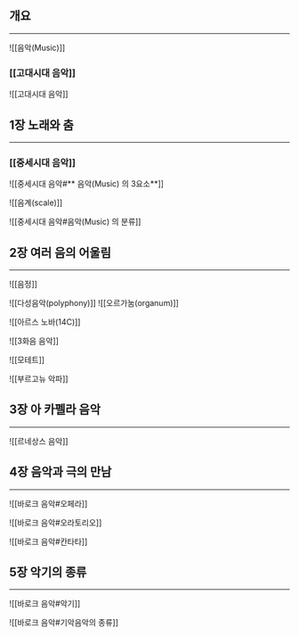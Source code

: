 ## 개요
---
![[음악(Music)]]

### [[고대시대 음악]]
![[고대시대 음악]]
## 1장 노래와 춤
---
### [[중세시대 음악]]
![[중세시대 음악#** 음악(Music) 의 3요소**]]

![[음계(scale)]]

![[중세시대 음악#음악(Music) 의 분류]]
## 2장 여러 음의 어울림
---
![[음정]]

![[다성음악(polyphony)]]
![[오르가눔(organum)]]

![[아르스 노바(14C)]]

![[3화음 음악]]

![[모테트]]

![[부르고뉴 악파]]
## 3장 아 카펠라 음악
---
![[르네상스 음악]]
## 4장 음악과 극의 만남
---
![[바로크 음악#오페라]]

![[바로크 음악#오라토리오]]

![[바로크 음악#칸타타]]
## 5장 악기의 종류
---
![[바로크 음악#악기]]

![[바로크 음악#기악음악의 종류]]